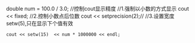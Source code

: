 double num = 100.0 / 3.0;
	//控制cout显示精度
	//1.强制以小数的方式显示
	cout << fixed;
	//2.控制小数点后位数
	cout << setprecision(2);//<iomanip>
	//3.设置宽度setw(5),只在显示下个值有效
	
	cout << setw(15)  << num * 1000000 << endl;
